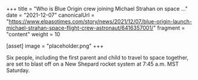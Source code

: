 +++
title = "Who is Blue Origin crew joining Michael Strahan on space ..."
date = "2021-12-07"
canonicalUrl = "https://www.elpasotimes.com/story/news/2021/12/07/blue-origin-launch-michael-strahan-space-flight-crew-astronaut/6416357001/"
fragment = "content"
weight = 10

[asset]
    image = "placeholder.png"
+++

Six people, including the first parent and child to travel to space 
together, are set to blast off on a New Shepard rocket system at 7:45 a.m. 
MST Saturday.
